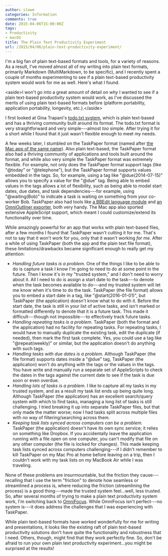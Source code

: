 ```yaml
---
author: slowe
categories: Information
comments: true
date: 2015-04-06T15:00:00Z
tags:
- Productivity
- macOS
title: The Plain Text Productivity Experiment
url: /2015/04/06/plain-text-productivity-experiment/
---
```


I'm a big fan of plain text-based formats and tools, for a variety of reasons. As a result, I've moved almost all of my writing into plain text formats, primarily Markdown (MultiMarkdown, to be specific), and I recently spent a couple of months experimenting to see if a plain text-based productivity system would work for me as well. Here's what I found.

&lt;aside&gt;I won't go into a great amount of detail on _why_ I wanted to see if a plain text-based productivity system would work, as I've discussed the merits of using plain text-based formats before (platform portability, application portability, longevity, etc.).&lt;/aside&gt;

I first looked at Gina Trapani's [todo.txt system][link-1], which is plain text-based and has a thriving community built around its format. The todo.txt format is very straightforward and very simple---almost _too_ simple. After trying it for a short while I found that it just wasn't flexible enough to meet my needs.

A few weeks later, I stumbled on the TaskPaper format (named after [the Mac app of the same name][link-2]). Also plain text-based, the TaskPaper format also had a thriving community of applications and tools built around the format, and while also very simple the TaskPaper format was extremely flexible. For example, not only does the TaskPaper format support tags (like "@today" or "@telephone"), but the TaskPaper format supports values embedded in the tags. So, for example, using a tag like "@due(2014-07-15)" allows you to specify a value for the "@due" tag. Being able to embed values in the tags allows a lot of flexibility, such as being able to model start dates, due dates, and task dependencies---for example, using "@waiting(Bob)" to indicate a task is waiting on something from your co-worker Bob. TaskPaper also had tools like [a BBEdit language module][link-3] and [an OmniOutliner exporter][link-4], both very handy. The Mac app also sported extensive AppleScript support, which meant I could customize/extend its functionality over time.

While amazingly powerful for an app that works with plain text-based files, after a few months I found that TaskPaper wasn't cutting it for me. That's not to say that it won't work for you, only that it wasn't working _for me._ After a while of using TaskPaper (both the app and the plain text file format), these limitations/drawbacks became significant enough to really get my attention:

* _Handling future tasks is a problem._ One of the things I like to be able to do is capture a task I know I'm going to need to do at some point in the future. Then I know it's in my "trusted system," and I don't need to worry about it. All I need to do is assign a start date to the task---to denote when the task becomes available to do---and my trusted system will let me know when it's time to do the task. TaskPaper (the file format) allows you to embed a start date in a tag, like "@start(2016-01-01)", but TaskPaper (the application) doesn't know what to do with it. Before the start date, the task is still in your list of active tasks, and isn't marked or formatted differently to denote that it is a future task. This made it difficult---though not impossible---to effectively track future tasks.
* _Handling repeating tasks is a problem._ TaskPaper (both the format and the application) had no facility for repeating tasks. For repeating tasks, I would have to manually duplicate the existing task, edit the duplicate (if needed), then mark the first task complete. Yes, you could use a tag like "@repeat(weekly)" or similar, but the application doesn't do anything with such tags.
* _Handling tasks with due dates is a problem._ Although TaskPaper (the file format) supports dates inside a "@due" tag, TaskPaper (the application) won't do anything with the tags or the values in the tags. You have write and manually run a separate set of AppleScripts to check the dates in the tags against the current date to see if the task is due soon or even overdue.
* _Handling lots of tasks is a problem._ I like to capture all my tasks in my trusted system, and as a result my task list ends up being quite long. Although TaskPaper (the application) has an excellent search/query system with which to find tasks, managing a long list of tasks is still challenging. I tried breaking it up into separate TaskPaper files, but that only made the matter worse; now I had tasks split across multiple files with _no_ way of filtering/searching across them.
* _Keeping task lists synced across computers can be a problem._ TaskPaper (the application) doesn't have its own sync service; it relies on something like Dropbox. If you accidentally leave the application running with a file open on one computer, you can't modify that file on any other computer (the file is locked for changes). This made keeping task lists synced across computers challenging---if I didn't remember to kill TaskPaper on my Mac Pro at home before leaving on a trip, then I couldn't work with my task lists on my MacBook Air while I was traveling.

None of these problems are insurmountable, but the friction they cause---recalling that I use the term "friction" to denote how seamless or streamlined a process is, where reducing the friction (streamlining the process) is a good thing---made the trusted system feel...well, less trusted. So, after several months of trying to make a plain text productivity system work, I'm switching back to [OmniFocus][link-5]. While OmniFocus isn't perfect---no system is---it does address the challenges that I was experiencing with TaskPaper.

While plain text-based formats have worked wonderfully for me for writing and presentations, it looks like the existing raft of plain text-based productivity solutions don't have quite the functionality and robustness that I need. Others, though, might find that they work perfectly fine. So, don't be afraid to run your own plain text productivity experiment...you might be surprised at the results!



[link-1]: http://todotxt.com
[link-2]: http://www.hogbaysoftware.com/products/taskpaper
[link-3]: http://code.google.com/p/taskpaper-bbedit/
[link-4]: https://github.com/psidnell/oo2taskpaper
[link-5]: http://www.omnigroup.com/omnifocus/
